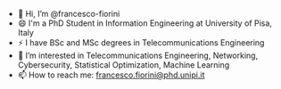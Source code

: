 - 👋 Hi, I’m @francesco-fiorini
- 😄 I'm a PhD Student in Information Engineering at University of Pisa, Italy
- ⚡ I have BSc and MSc degrees in Telecommunications Engineering
- 👀 I’m interested in Telecommunications Engineering, Networking, Cybersecurity, Statistical Optimization, Machine Learning
- 📫 How to reach me: francesco.fiorini@phd.unipi.it


<!---
francesco-fiorini/francesco-fiorini is a ✨ special ✨ repository because its `README.md` (this file) appears on your GitHub profile.
You can click the Preview link to take a look at your changes.
--->
